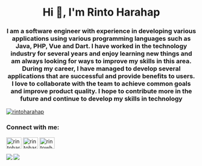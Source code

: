 <h1 align="center">Hi 👋, I'm Rinto Harahap</h1>
<h3 align="center">I am a software engineer with experience in developing various applications using various programming languages ​​such as Java, PHP, Vue and Dart. I have worked in the technology industry for several years and enjoy learning new things and am always looking for ways to improve my skills in this area. During my career, I have managed to develop several applications that are successful and provide benefits to users. I love to collaborate with the team to achieve common goals and improve product quality. I hope to contribute more in the future and continue to develop my skills in technology</h3>

<p align="left"> <a href="https://twitter.com/rintowh_" target="blank"><img src="https://img.shields.io/twitter/follow/rintowh_?logo=twitter&style=for-the-badge" alt="rintoharahap" /></a> </p>

<h3 align="left">Connect with me:</h3>
<p align="left">
<a href="https://twitter.com/rintowh_" target="blank"><img align="center" src="https://raw.githubusercontent.com/rahuldkjain/github-profile-readme-generator/master/src/images/icons/Social/twitter.svg" alt="rintoharahap" height="30" width="40" /></a>
<a href="https://linkedin.com/in/rintoharahap" target="blank"><img align="center" src="https://raw.githubusercontent.com/rahuldkjain/github-profile-readme-generator/master/src/images/icons/Social/linked-in-alt.svg" alt="rintoharahap" height="30" width="40" /></a>
<a href="https://instagram.com/rinto__h" target="blank"><img align="center" src="https://raw.githubusercontent.com/rahuldkjain/github-profile-readme-generator/master/src/images/icons/Social/instagram.svg" alt="rintowh__" height="30" width="40" /></a>
</p>



<a href="https://github.com/rintocode/github-readme-stats">
  <img align="left" src="https://github-readme-stats.vercel.app/api/pin/?username=rintocode&repo=github-readme-stats" />
</a>
<a href="https://github.com/anuraghazra/convoychat">
  <img align="left" src="https://github-readme-stats.vercel.app/api/pin/?username=anuraghazra&repo=convoychat" />
</a>


